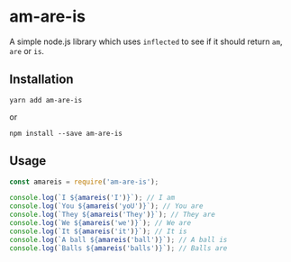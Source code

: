 # am-are-is
A simple node.js library which uses `inflected` to see if it should return `am`, `are` or `is`.

## Installation
```
yarn add am-are-is
```
or
```
npm install --save am-are-is
```

## Usage

```javascript
const amareis = require('am-are-is');

console.log(`I ${amareis('I')}`); // I am
console.log(`You ${amareis('yoU')}`); // You are
console.log(`They ${amareis('They')}`); // They are
console.log(`We ${amareis('we')}`); // We are
console.log(`It ${amareis('it')}`); // It is
console.log(`A ball ${amareis('ball')}`); // A ball is
console.log(`Balls ${amareis('balls')}`); // Balls are
```
